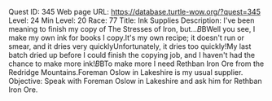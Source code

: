 Quest ID: 345
Web page URL: https://database.turtle-wow.org/?quest=345
Level: 24
Min Level: 20
Race: 77
Title: Ink Supplies
Description: I've been meaning to finish my copy of The Stresses of Iron, but...$B$BWell you see, I make my own ink for books I copy.It's my own recipe; it doesn't run or smear, and it dries very quicklyUnfortunately, it dries too quickly!My last batch dried up before I could finish the copying job, and I haven't had the chance to make more ink!$B$BTo make more I need Rethban Iron Ore from the Redridge Mountains.Foreman Oslow in Lakeshire is my usual supplier.
Objective: Speak with Foreman Oslow in Lakeshire and ask him for Rethban Iron Ore.

